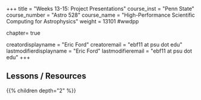 +++
title = "Weeks 13-15: Project Presentations"
course_inst = "Penn State"
course_number = "Astro 528"
course_name = "High-Performance Scientific Computing for Astrophysics"
weight = 13101  #wwdpp

chapter= true

creatordisplayname = "Eric Ford"
creatoremail = "ebf11 at psu dot edu"
lastmodifierdisplayname = "Eric Ford"
lastmodifieremail = "ebf11 at psu dot edu"
+++

## Lessons / Resources
{{% children depth="2" %}}
